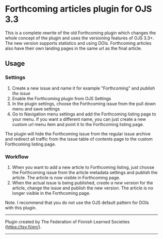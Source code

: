 
# Forthcoming articles plugin for OJS 3.3

This is a complete rewrite of the old Forthcoming plugin which changes the whole concept of the plugin and uses the versioning features of OJS 3.3+. The new version supports statistics and using DOIs. Forthcoming articles also have their own landing pages in the same url as the final article.

## Usage

### Settings
1. Create a new issue and name it for example "Forthcoming" and *publish the issue*
2. Enable the Forthcoming plugin from OJS Settings
3. In the plugin settings, choose the Forthcoming issue from the pull down menu and save settings
4. Go to Navigation menu settings and add the Forthcoming listing page to your menu. If you want a different name, you can just create a new custom url menu item and point it to the Forthcoming listing page.

The plugin will hide the Forthcoming issue from the regular issue archive and redirect all traffic from the issue table of contents page to the custom Forthcoming listing page.

### Workflow
1. When you want to add a new article to Forthcoming listing, just choose the Forthcoming issue from the article metadata settings and publish the article. The article is now visible in Forthcoming page.
2. When the actual issue is being published, *create a new version* for the article, change the issue and publish the new version. The article is no longer visible in the Forthcoming page.

Note. I recommend that you do not use the OJS default pattern for DOIs with this plugin.


***
Plugin created by The Federation of Finnish Learned Societies (https://tsv.fi/en/).
***
